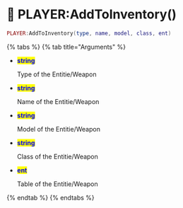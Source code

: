 # 🔵 PLAYER:AddToInventory()

```lua
PLAYER:AddToInventory(type, name, model, class, ent)
```

{% tabs %}
{% tab title="Arguments" %}
*   <mark style="color:blue;">**string**</mark>

    Type of the Entitie/Weapon
*   <mark style="color:blue;">**string**</mark>

    Name of the Entitie/Weapon
*   <mark style="color:blue;">**string**</mark>

    Model of the Entitie/Weapon
*   <mark style="color:blue;">**string**</mark>

    Class of the Entitie/Weapon
*   <mark style="color:blue;">**ent**</mark>

    Table of the Entitie/Weapon


{% endtab %}
{% endtabs %}
